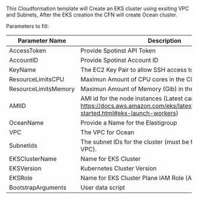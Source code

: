 This Cloudformation template will Create an EKS cluster using exsiting VPC and Subnets, After the EKS creation the CFN will create Ocean cluster.

Parameters to fill:

| Parameter Name | Description |
| ------ | ------ |
| AccessToken | Provide Spotinst API Token |
| AccountID | Provide Spotinst Account ID |
| KeyName | The EC2 Key Pair to allow SSH access to the instances  | 
| ResourceLimitsCPU | Maximun Amount of CPU cores in the Cluster | 
| ResourceLimitsMemory | Maximun Amount of Memory (Gib) in the Cluster | 
| AMIID | AMI id for the node instances (Latest can be found here https://docs.aws.amazon.com/eks/latest/userguide/getting-started.html#eks-launch-workers) | 
| OceanName | Provide a Name for the Elastigroup | 
| VPC | The VPC for Ocean | 
| SubnetIds | The subnet IDs for the cluster (must be from the selected VPC). | 
| EKSClusterName | Name for EKS Cluster | 
| EKSVersion | Kubernetes Cluster Version | 
| EKSRole | Name for EKS Cluster Plane IAM Role (A-Z,a-z,_,-) | 
| BootstrapArguments | User data script | 
